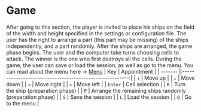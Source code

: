 # Game

After going to this section, the player is invited to place his ships on the field of the width and height specified in the settings or configuration file. The user has the right to arrange a part (this part may be missing) of the ships independently, and a part randomly.
After the ships are arranged, the game phase begins. The user and the computer take turns choosing cells to attack.
The winner is the one who first destroys all the cells. During the game, the user can save or load the session, as well as go to the menu. You can read about the menu here -> [Menu](menu.md )
|    Key  | Appointment |
| ------- |:--------------------------------------------------------:|
|   `↑`   |                       Move up                            |
|   `↓`   |                      Move down                           |
|   `→`   |                      Move right                          |
|   `←`   |                      Move left                           |
| `Enter` |                   Cell selection                         |
|   `R`   |             Turn the ship (preparation phase)            |
|   `P`   | Arrange the remaining ships randomly (preparation phase) |
|   `S`   |                  Save the session                        |
|   `L`   |                  Load the session                        |
|   `Q`   |                   Go to the menu                         |
